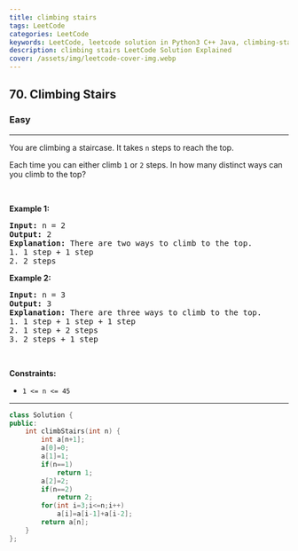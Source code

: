 ```yaml
---
title: climbing stairs
tags: LeetCode
categories: LeetCode
keywords: LeetCode, leetcode solution in Python3 C++ Java, climbing-stairs solution
description: climbing stairs LeetCode Solution Explained
cover: /assets/img/leetcode-cover-img.webp
---
```





<h2>70. Climbing Stairs</h2><h3>Easy</h3><hr><div><p>You are climbing a staircase. It takes <code>n</code> steps to reach the top.</p>

<p>Each time you can either climb <code>1</code> or <code>2</code> steps. In how many distinct ways can you climb to the top?</p>

<p>&nbsp;</p>
<p><strong>Example 1:</strong></p>

<pre><strong>Input:</strong> n = 2
<strong>Output:</strong> 2
<strong>Explanation:</strong> There are two ways to climb to the top.
1. 1 step + 1 step
2. 2 steps
</pre>

<p><strong>Example 2:</strong></p>

<pre><strong>Input:</strong> n = 3
<strong>Output:</strong> 3
<strong>Explanation:</strong> There are three ways to climb to the top.
1. 1 step + 1 step + 1 step
2. 1 step + 2 steps
3. 2 steps + 1 step
</pre>

<p>&nbsp;</p>
<p><strong>Constraints:</strong></p>

<ul>
	<li><code>1 &lt;= n &lt;= 45</code></li>
</ul>
</div>

---




```cpp
class Solution {
public:
    int climbStairs(int n) {
        int a[n+1];
        a[0]=0;
        a[1]=1;
        if(n==1)
            return 1;
        a[2]=2;
        if(n==2)
            return 2;
        for(int i=3;i<=n;i++)
            a[i]=a[i-1]+a[i-2];
        return a[n];
    }
};
```
